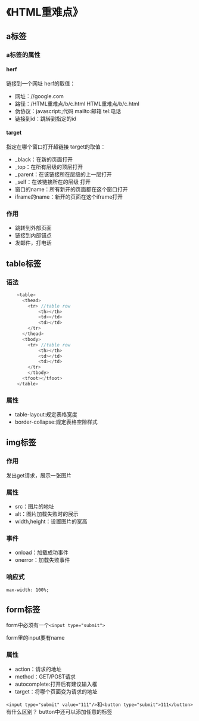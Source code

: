 # 《HTML重难点》
## a标签
### a标签的属性
#### herf
链接到一个网址
herf的取值：
* 网址：//google.com
* 路径：/HTML重难点/b/c.html HTML重难点/b/c.html
* 伪协议：javascript:;代码 mailto:邮箱 tel:电话
* 链接到id：跳转到指定的id
#### target
指定在哪个窗口打开超链接
target的取值：
* _black：在新的页面打开
* _top：在所有层级的顶层打开
* _parent：在该链接所在层级的上一层打开
* _self：在该链接所在的层级 打开
* 窗口的name：所有新开的页面都在这个窗口打开
* iframe的name：新开的页面在这个iframe打开
### 作用
* 跳转到外部页面
* 链接到内部锚点
* 发邮件，打电话

## table标签
### 语法
```JavaScript
    <table>
      <thead>
        <tr> //table row
            <th></th>
            <td></td>
            <td></td>
        </tr> 
      </thead>
      <tbody>
        <tr> //table row
            <th></th>
            <td></td>
            <td></td>
        </tr> 
        </tbody>
      <tfoot></tfoot>
    </table>
```
### 属性
* table-layout:规定表格宽度
* border-collapse:规定表格空隙样式

## img标签
### 作用
发出get请求，展示一张图片
### 属性
* src：图片的地址
* alt：图片加载失败时的展示
* width,height：设置图片的宽高
### 事件
* onload：加载成功事件
* onerror：加载失败事件
### 响应式
`max-width: 100%;`

## form标签
form中必须有一个`<input type="submit">`

form里的input要有name
### 属性
* action：请求的地址
* method：GET/POST请求
* autocomplete:打开后有建议输入框
* target：将哪个页面变为请求的地址
  
`<input type="submit" value="111"/>`和`<button type="submit">111</button>`有什么区别？
button中还可以添加任意的标签